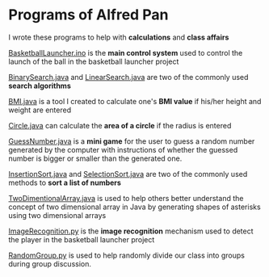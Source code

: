 # Programs of Alfred Pan

I wrote these programs to help with **calculations** and **class affairs**

[BasketballLauncher.ino](https://github.com/Subways-Sun/myProgram/blob/master/Arduino/BasketballLauncher.ino) is the **main control system** used to control the launch of the ball in the basketball launcher project

[BinarySearch.java](https://github.com/Subways-Sun/myProgram/blob/master/java/BinarySearch.java) and [LinearSearch.java](https://github.com/Subways-Sun/myProgram/blob/master/java/LinearSearch.java) are two of the commonly used **search algorithms**

[BMI.java](https://github.com/Subways-Sun/myProgram/blob/master/java/BMI.java) is a tool I created to calculate one's **BMI value** if his/her height and weight are entered

[Circle.java](https://github.com/Subways-Sun/myProgram/blob/master/java/Circle.java) can calculate the **area of a circle** if the radius is entered

[GuessNumber.java](https://github.com/Subways-Sun/myProgram/blob/master/java/GuessNumber.java) is a **mini game** for the user to guess a random number generated by the computer with instructions of whether the guessed number is bigger or smaller than the generated one.

[InsertionSort.java](https://github.com/Subways-Sun/myProgram/blob/master/java/InsertionSort.java) and [SelectionSort.java](https://github.com/Subways-Sun/myProgram/blob/master/java/SelectionSort.java) are two of the commonly used methods to **sort a list of numbers**

[TwoDimentionalArray.java](https://github.com/Subways-Sun/myProgram/blob/master/java/TwoDimentionalArray.java) is used to help others better understand the concept of two dimensional array in Java by generating shapes of asterisks using two dimensional arrays

[ImageRecognition.py](https://github.com/Subways-Sun/myProgram/blob/master/python/ImageRecognition.py) is the **image recognition** mechanism used to detect the player in the basketball launcher project

[RandomGroup.py](https://github.com/Subways-Sun/myProgram/blob/master/python/RandomGroup.py) is used to help randomly divide our class into groups during group discussion.

